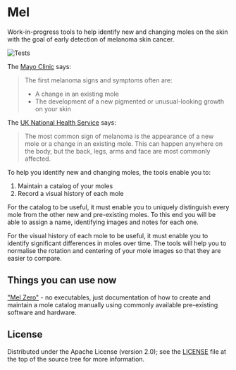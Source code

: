 Mel
===

Work-in-progress tools to help identify new and changing moles on the skin with
the goal of early detection of melanoma skin cancer.

![Tests](https://github.com/aevri/mel/actions/workflows/main.yml/badge.svg)

The [Mayo Clinic][1] says:
> The first melanoma signs and symptoms often are:
>
> - A change in an existing mole
> - The development of a new pigmented or unusual-looking growth on your skin

The [UK National Health Service][2] says:
> The most common sign of melanoma is the appearance of a new mole or a change
> in an existing mole. This can happen anywhere on the body, but the back,
> legs, arms and face are most commonly affected.

To help you identify new and changing moles, the tools enable you to:

1. Maintain a catalog of your moles
2. Record a visual history of each mole

For the catalog to be useful, it must enable you to uniquely distinguish every
mole from the other new and pre-existing moles. To this end you will be able to
assign a name, identifying images and notes for each one.

For the visual history of each mole to be useful, it must enable you to
identify significant differences in moles over time. The tools will help you to
normalise the rotation and centering of your mole images so that they are
easier to compare.

Things you can use now
----------------------

["Mel Zero"](mel_zero.md) - no executables, just documentation of how to create
and maintain a mole catalog manually using commonly available pre-existing
software and hardware.

License
-------

Distributed under the Apache License (version 2.0); see the [LICENSE](LICENSE)
file at the top of the source tree for more information.

[1]: http://www.mayoclinic.org/diseases-conditions/melanoma/basics/symptoms/con-20026009
[2]: http://www.nhs.uk/Conditions/Malignant-melanoma
